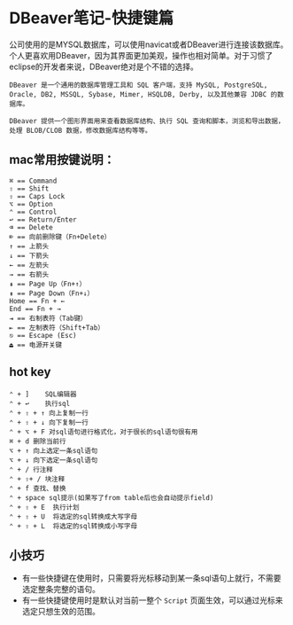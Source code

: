 # DBeaver笔记-快捷键篇

公司使用的是MYSQL数据库，可以使用navicat或者DBeaver进行连接该数据库。个人更喜欢用DBeaver，因为其界面更加美观，操作也相对简单。对于习惯了eclipse的开发者来说，DBeaver绝对是个不错的选择。

```
DBeaver 是一个通用的数据库管理工具和 SQL 客户端，支持 MySQL, PostgreSQL, Oracle, DB2, MSSQL, Sybase, Mimer, HSQLDB, Derby, 以及其他兼容 JDBC 的数据库。

DBeaver 提供一个图形界面用来查看数据库结构、执行 SQL 查询和脚本，浏览和导出数据，处理 BLOB/CLOB 数据，修改数据库结构等等。

```

## mac常用按键说明：

```
⌘ == Command
⇧ == Shift
⇪ == Caps Lock
⌥ == Option
⌃ == Control
↩ == Return/Enter
⌫ == Delete
⌦ == 向前删除键（Fn+Delete）
↑ == 上箭头
↓ == 下箭头
← == 左箭头
→ == 右箭头
⇞ == Page Up（Fn+↑）
⇟ == Page Down（Fn+↓）
Home == Fn + ←
End == Fn + →
⇥ == 右制表符（Tab键）
⇤ == 左制表符（Shift+Tab）
⎋ == Escape (Esc)
⏏ == 电源开关键
```



## hot key

```
⌃ + ]    SQL编辑器 
⌃ + ↩    执行sql
⌃ + ⇧ + ↑ 向上复制一行
⌃ + ⇧ + ↓ 向下复制一行
⌃ + ⌥ + F 对sql语句进行格式化，对于很长的sql语句很有用
⌘ + d 删除当前行
⌥ + ↑ 向上选定一条sql语句
⌥ + ↓ 向下选定一条sql语句
⌃ + / 行注释
⌃ + ⇧+ / 块注释
⌃ + f 查找、替换
⌃ + space sql提示(如果写了from table后也会自动提示field)
⌃ + ⇧ + E  执行计划
⌃ + ⇧ + U  将选定的sql转换成大写字母
⌃ + ⇧ + L  将选定的sql转换成小写字母
```



## 小技巧

- 有一些快捷键在使用时，只需要将光标移动到某一条sql语句上就行，不需要选定整条完整的语句。
- 有一些快捷键使用时是默认对当前一整个 `Script` 页面生效，可以通过光标来选定只想生效的范围。